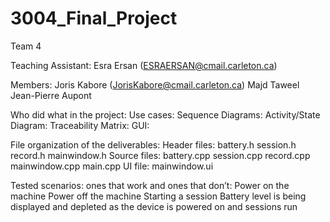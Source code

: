 # 3004_Final_Project

Team 4

Teaching Assistant: Esra Ersan (ESRAERSAN@cmail.carleton.ca)

Members: Joris Kabore (JorisKabore@cmail.carleton.ca) Majd Taweel Jean-Pierre Aupont

Who did what in the project: 
    Use cases: 
    Sequence Diagrams: 
    Activity/State Diagram: 
    Traceability Matrix: 
    GUI:

File organization of the deliverables:
    Header files:
        battery.h
        session.h
        record.h
        mainwindow.h
    Source files:
        battery.cpp
        session.cpp
        record.cpp
        mainwindow.cpp
        main.cpp
    UI file:
        mainwindow.ui

Tested scenarios: ones that work and ones that don’t:
    Power on the machine
    Power off the machine
    Starting a session
    Battery level is being displayed and depleted as the device is powered on and sessions run
    
